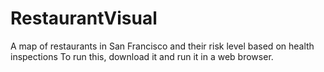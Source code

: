# RestaurantVisual
A map of restaurants in San Francisco and their risk level based on health inspections
To run this, download it and run it in a web browser. 
